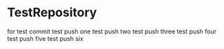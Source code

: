 # TestRepository
for test commit
test push one
test push two
test push three
test push four
test push five
test push six
